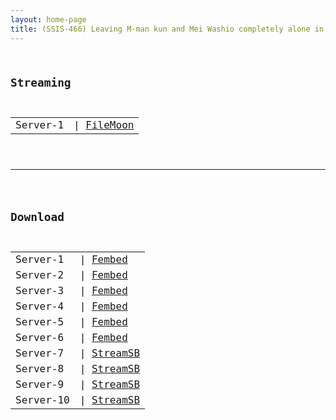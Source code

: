 ```yaml
---
layout: home-page
title: (SSIS-466) Leaving M-man kun and Mei Washio completely alone in a house in the suburbs for 3 days without a minute or a second to spare
---
```


<pre><code>
<h2>Streaming</h2>
<table><tbody>
<tr>
<td>Server-1</td>
<td>| <a href="https://filemoon.sx/e/hkdwx9y5zxj4" target="_blank">FileMoon</a></td>
</tr>
</tbody></table>

<hr />

<h2>Download</h2>
<table><tbody>
<tr>
<td>Server-1</td>
<td>| <a href="https://fakyutube.com/f/x51qpi57edp48-5" target="_blank">Fembed</a></td>
</tr>
<tr>
<td>Server-2</td>
<td>| <a href="https://yuamikami.xyz/f/w5wj6hnylm1y-3y" target="_blank">Fembed</a></td>
</tr>
<tr>
<td>Server-3</td>
<td>| <a href="https://watchjavnow.xyz/f/g40wyh-52jpxpgy" target="_blank">Fembed</a></td>
</tr>
<tr>
<td>Server-4</td>
<td>| <a href="https://javhdfree.icu/f/1elkduj71xql43k" target="_blank">Fembed</a></td>
</tr>
<tr>
<td>Server-5</td>
<td>| <a href="https://vanfem.com/f/xpgr3i57j4y-pw5" target="_blank">Fembed</a></td>
</tr>
<tr>
<td>Server-6</td>
<td>| <a href="https://cloudrls.com/f/6x67mc02nm84g6q" target="_blank">Fembed</a></td>
</tr>
<tr>
<td>Server-7</td>
<td>| <a href="https://sbthe.com/d/c2kameep9g7f.html" target="_blank">StreamSB</a></td>
</tr>
<tr>
<td>Server-8</td>
<td>| <a href="https://sbthe.com/d/hdnzqdowapkf.html" target="_blank">StreamSB</a></td>
</tr>
<tr>
<td>Server-9</td>
<td>| <a href="https://tubesb.com/d/e1jiq809zzwi.html?asgtbndr=1" target="_blank">StreamSB</a></td>
</tr>
<tr>
<td>Server-10</td>
<td>| <a href="https://javside.com/d/1bszb48herhb.html" target="_blank">StreamSB</a></td>
</tr>
</tbody></table>
</code></pre>
